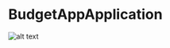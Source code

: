 # BudgetAppApplication
![alt text](https://github.com/nojavapls/BudgetAppApplication/blob/develop/libraries/Снимок%20экрана%202023-03-25%20в%2018.05.06.png)
